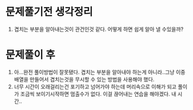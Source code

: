 # 문제풀기전 생각정리

1. 겹치는 부분을 알아내는것이 관건인것 같다. 어떻게 하면 쉽게 알아 낼 수있을까?

# 문제풀이 후

1. 아...완전 풀이방법이 잘못됐다. 겹치는 부분을 알아내야 하는게 아니라..그냥 이중배열을 만들어서 겹치는것을 무시할 수 있는 방법을 사용해야 했다.
2. 너무 시간이 오래걸리는건 포기하고 넘어가야 하는데 머리속으로 이해가 되고 풀이가 조금씩 보이기시작하면 멈출수가 없다. 이걸 끊어내는 연습을 해야겠다. 내 시간..
